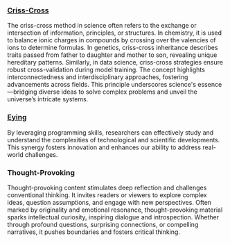### [Criss-Cross](https://github.com/viadean/Interdisciplinary_Perspective/tree/main/Criss-Cross)
The criss-cross method in science often refers to the exchange or intersection of information, principles, or structures. In chemistry, it is used to balance ionic charges in compounds by crossing over the valencies of ions to determine formulas. In genetics, criss-cross inheritance describes traits passed from father to daughter and mother to son, revealing unique hereditary patterns. Similarly, in data science, criss-cross strategies ensure robust cross-validation during model training. The concept highlights interconnectedness and interdisciplinary approaches, fostering advancements across fields. This principle underscores science's essence—bridging diverse ideas to solve complex problems and unveil the universe’s intricate systems.
### [Eying](https://github.com/viadean/Interdisciplinary_Perspective/tree/main/Eying)
By leveraging programming skills, researchers can effectively study and understand the complexities of technological and scientific developments. This synergy fosters innovation and enhances our ability to address real-world challenges.
### Thought-Provoking
Thought-provoking content stimulates deep reflection and challenges conventional thinking. It invites readers or viewers to explore complex ideas, question assumptions, and engage with new perspectives. Often marked by originality and emotional resonance, thought-provoking material sparks intellectual curiosity, inspiring dialogue and introspection. Whether through profound questions, surprising connections, or compelling narratives, it pushes boundaries and fosters critical thinking. 
